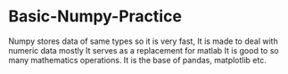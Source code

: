 # Basic-Numpy-Practice
Numpy stores data of same types so it is very fast,  It is made to deal with numeric data mostly  It serves as a replacement for matlab  It is good to so many mathematics operations.  It is the base of pandas, matplotlib etc.
